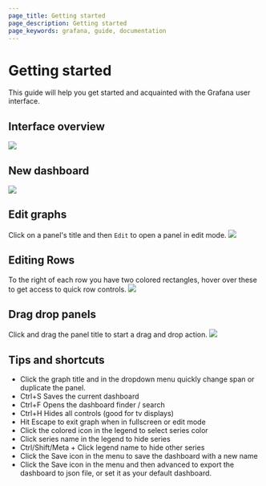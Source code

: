 ```yaml
---
page_title: Getting started
page_description: Getting started
page_keywords: grafana, guide, documentation
---
```


# Getting started
This guide will help you get started and acquainted with the Grafana user interface.

## Interface overview
<img src="/img/v1/interface_guide1.png" class="no-shadow">

## New dashboard
![](/img/animated_gifs/new_dashboard.gif)

## Edit graphs
Click on a panel's title and then ``Edit`` to open a panel in edit mode.
![](/img/v1/edit_graph_ui_guide.png)

## Editing Rows
To the right of each row you have two colored rectangles, hover over these to get access to quick row controls.
![](/img/animated_gifs/row_edit_menu.gif)

## Drag drop panels
Click and drag the panel title to start a drag and drop action.
![](/img/animated_gifs/drag_drop.gif)

## Tips and shortcuts

* Click the graph title and in the dropdown menu quickly change span or duplicate the panel.
* Ctrl+S Saves the current dashboard
* Ctrl+F Opens the dashboard finder / search
* Ctrl+H Hides all controls (good for tv displays)
* Hit Escape to exit graph when in fullscreen or edit mode
* Click the colored icon in the legend to select series color
* Click series name in the legend to hide series
* Ctrl/Shift/Meta + Click legend name to hide other series
* Click the Save icon in the menu to save the dashboard with a new name
* Click the Save icon in the menu and then advanced to export the dashboard to json file, or set it as your default dashboard.












